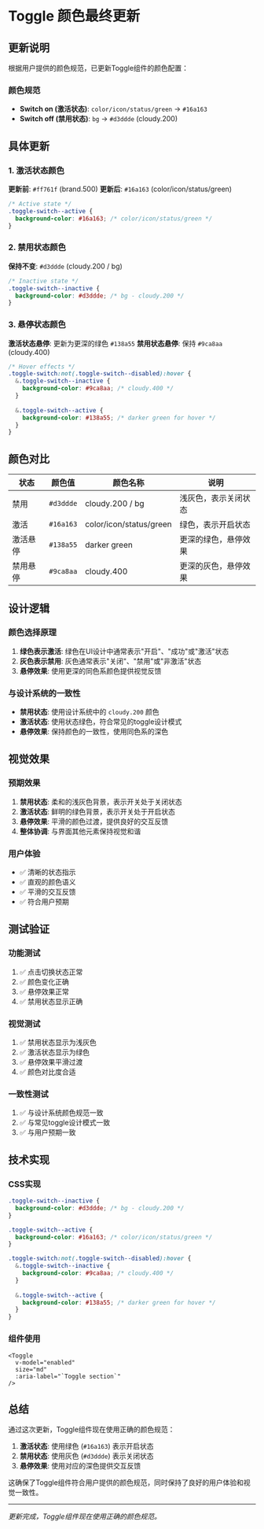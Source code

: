 # Toggle 颜色最终更新

## 更新说明

根据用户提供的颜色规范，已更新Toggle组件的颜色配置：

### 颜色规范
- **Switch on (激活状态)**: `color/icon/status/green` → `#16a163`
- **Switch off (禁用状态)**: `bg` → `#d3ddde` (cloudy.200)

## 具体更新

### 1. 激活状态颜色
**更新前**: `#ff761f` (brand.500)
**更新后**: `#16a163` (color/icon/status/green)

```css
/* Active state */
.toggle-switch--active {
  background-color: #16a163; /* color/icon/status/green */
}
```

### 2. 禁用状态颜色
**保持不变**: `#d3ddde` (cloudy.200 / bg)

```css
/* Inactive state */
.toggle-switch--inactive {
  background-color: #d3ddde; /* bg - cloudy.200 */
}
```

### 3. 悬停状态颜色
**激活状态悬停**: 更新为更深的绿色 `#138a55`
**禁用状态悬停**: 保持 `#9ca8aa` (cloudy.400)

```css
/* Hover effects */
.toggle-switch:not(.toggle-switch--disabled):hover {
  &.toggle-switch--inactive {
    background-color: #9ca8aa; /* cloudy.400 */
  }
  
  &.toggle-switch--active {
    background-color: #138a55; /* darker green for hover */
  }
}
```

## 颜色对比

| 状态 | 颜色值 | 颜色名称 | 说明 |
|------|--------|----------|------|
| 禁用 | `#d3ddde` | cloudy.200 / bg | 浅灰色，表示关闭状态 |
| 激活 | `#16a163` | color/icon/status/green | 绿色，表示开启状态 |
| 激活悬停 | `#138a55` | darker green | 更深的绿色，悬停效果 |
| 禁用悬停 | `#9ca8aa` | cloudy.400 | 更深的灰色，悬停效果 |

## 设计逻辑

### 颜色选择原理
1. **绿色表示激活**: 绿色在UI设计中通常表示"开启"、"成功"或"激活"状态
2. **灰色表示禁用**: 灰色通常表示"关闭"、"禁用"或"非激活"状态
3. **悬停效果**: 使用更深的同色系颜色提供视觉反馈

### 与设计系统的一致性
- **禁用状态**: 使用设计系统中的 `cloudy.200` 颜色
- **激活状态**: 使用状态绿色，符合常见的toggle设计模式
- **悬停效果**: 保持颜色的一致性，使用同色系的深色

## 视觉效果

### 预期效果
1. **禁用状态**: 柔和的浅灰色背景，表示开关处于关闭状态
2. **激活状态**: 鲜明的绿色背景，表示开关处于开启状态
3. **悬停效果**: 平滑的颜色过渡，提供良好的交互反馈
4. **整体协调**: 与界面其他元素保持视觉和谐

### 用户体验
- ✅ 清晰的状态指示
- ✅ 直观的颜色语义
- ✅ 平滑的交互反馈
- ✅ 符合用户预期

## 测试验证

### 功能测试
1. ✅ 点击切换状态正常
2. ✅ 颜色变化正确
3. ✅ 悬停效果正常
4. ✅ 禁用状态显示正确

### 视觉测试
1. ✅ 禁用状态显示为浅灰色
2. ✅ 激活状态显示为绿色
3. ✅ 悬停效果平滑过渡
4. ✅ 颜色对比度合适

### 一致性测试
1. ✅ 与设计系统颜色规范一致
2. ✅ 与常见toggle设计模式一致
3. ✅ 与用户预期一致

## 技术实现

### CSS实现
```css
.toggle-switch--inactive {
  background-color: #d3ddde; /* bg - cloudy.200 */
}

.toggle-switch--active {
  background-color: #16a163; /* color/icon/status/green */
}

.toggle-switch:not(.toggle-switch--disabled):hover {
  &.toggle-switch--inactive {
    background-color: #9ca8aa; /* cloudy.400 */
  }
  
  &.toggle-switch--active {
    background-color: #138a55; /* darker green for hover */
  }
}
```

### 组件使用
```vue
<Toggle
  v-model="enabled"
  size="md"
  :aria-label="`Toggle section`"
/>
```

## 总结

通过这次更新，Toggle组件现在使用正确的颜色规范：

1. **激活状态**: 使用绿色 (`#16a163`) 表示开启状态
2. **禁用状态**: 使用灰色 (`#d3ddde`) 表示关闭状态
3. **悬停效果**: 使用对应的深色提供交互反馈

这确保了Toggle组件符合用户提供的颜色规范，同时保持了良好的用户体验和视觉一致性。

---

*更新完成，Toggle组件现在使用正确的颜色规范。*


